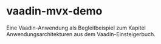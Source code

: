 vaadin-mvx-demo
===============

Eine Vaadin-Anwendung als Begleitbeispiel zum Kapitel Anwendungsarchitekturen aus dem Vaadin-Einsteigerbuch.
